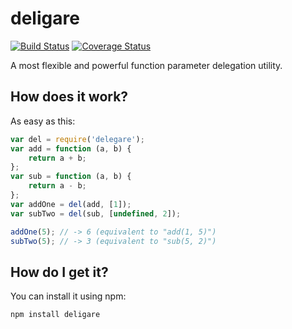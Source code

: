 # deligare
[![Build Status](https://travis-ci.org/michbuett/deligare.svg?branch=master)](https://travis-ci.org/michbuett/deligare)
[![Coverage Status](https://coveralls.io/repos/michbuett/deligare/badge.svg?branch=master&service=github)](https://coveralls.io/github/michbuett/deligare?branch=master)

A most flexible and powerful function parameter delegation utility.

## How does it work?

As easy as this:
```js
var del = require('delegare');
var add = function (a, b) {
    return a + b;
};
var sub = function (a, b) {
    return a - b;
};
var addOne = del(add, [1]);
var subTwo = del(sub, [undefined, 2]);

addOne(5); // -> 6 (equivalent to "add(1, 5)")
subTwo(5); // -> 3 (equivalent to "sub(5, 2)")

```

## How do I get it?

You can install it using npm:

```js
npm install deligare
```
